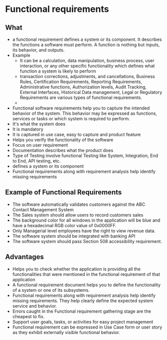 # Functional requirements

## What

-  a functional requirement defines a system or its component. It describes the functions a software must perform. A function is nothing but inputs, its behavior, and outputs.
- Example
  - It can be a calculation, data manipulation, business process, user interaction, or any other specific functionality which defines what function a system is likely to perform
  - transaction corrections, adjustments, and cancellations, Business Rules, Certification Requirements, Reporting Requirements, Administrative functions, Authorization levels, Audit Tracking, External Interfaces, Historical Data management, Legal or Regulatory Requirements are various types of functional requirements.
  - 
- Functional software requirements help you to capture the intended behavior of the system. This behavior may be expressed as functions, services or tasks or which system is required to perform.
- It's what the system does
- It is mandatory
- It is captured in use case, easy to capture and product feature
- Helps you verify the functionality of the software
- Focus on user requirement
- Documentation	describes what the product does
- Type of Testing involve functional Testing like System, Integration, End to End, API testing, etc.
- defines a system or its component
- Functional requirements along with requirement analysis help identify missing requirements



## Example of Functional Requirements

- The software automatically validates customers against the ABC Contact Management System
- The Sales system should allow users to record customers sales
- The background color for all windows in the application will be blue and have a hexadecimal RGB color value of 0x0000FF.
- Only Managerial level employees have the right to view revenue data.
- The software system should be integrated with banking API
- The software system should pass Section 508 accessibility requirement.

## Advantages

- Helps you to check whether the application is providing all the functionalities that were mentioned in the functional requirement of that application
- A functional requirement document helps you to define the functionality of a system or one of its subsystems.
- Functional requirements along with requirement analysis help identify missing requirements. They help clearly define the expected system service and behavior.
- Errors caught in the Functional requirement gathering stage are the cheapest to fix.
- Support user goals, tasks, or activities for easy project management
- Functional requirement can be expressed in Use Case form or user story as they exhibit externally visible functional behavior.
